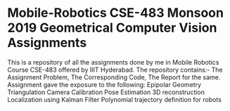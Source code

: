 # Mobile-Robotics CSE-483 Monsoon 2019 Geometrical Computer Vision Assignments
This is a repository of all the assignments done by me in Mobile Robotics Course CSE-483 offered by IIIT Hyderabad.
The repository contains:-
The Assignment Problem, 
The Corresponding Code, 
The Report for the same.
Assignment gave the exposure to the following:
Epipolar Geometry
Triangulation 
Camera Calibration 
Pose Estimation
3D reconstruction
Localization using Kalman Filter 
Polynomial trajectory definition for robots
